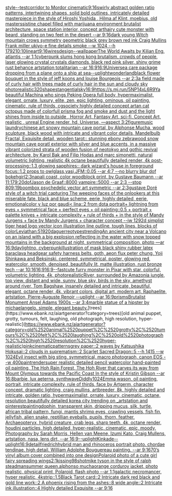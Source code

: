 [style](https://www.ebank.nz/aiartgenerator?category=style)[--test](https://www.ebank.nz/aiartgenerator?category=--test)[corridor to Mordor cinematic](https://www.ebank.nz/aiartgenerator?category=corridor%2520to%2520Mordor%2520cinematic)[9:16](https://www.ebank.nz/aiartgenerator?category=9%3A16)[swirly abstract golden ratio patterns, intertwining shapes, solid bold outlines, intricately detailed masterpiece in the style of Hiroshi Yoshida , Hilma af Klint, moebius, old masters](https://www.ebank.nz/aiartgenerator?category=swirly%2520abstract%2520golden%2520ratio%2520patterns%2C%2520intertwining%2520shapes%2C%2520solid%2520bold%2520outlines%2C%2520intricately%2520detailed%2520masterpiece%2520in%2520the%2520style%2520of%2520Hiroshi%2520Yoshida%2520%2C%2520Hilma%2520af%2520Klint%2C%2520moebius%2C%2520old%2520masters)[sistine chapel filled with marijuana environment brutalist architecture, space station interior, concept art](https://www.ebank.nz/aiartgenerator?category=sistine%2520chapel%2520filled%2520with%2520marijuana%2520environment%2520brutalist%2520architecture%2C%2520space%2520station%2520interior%2C%2520concept%2520art)[hairy cute monster with beard, standing on two feet in the desert --ar 9:16](https://www.ebank.nz/aiartgenerator?category=hairy%2520cute%2520monster%2520with%2520beard%2C%2520standing%2520on%2520two%2520feet%2520in%2520the%2520desert%2520--ar%25209%3A16)[dark young Witch mountain crows symmetry geometric black grey brown red ink Craig Mullins Frank miller ukiyo-e fine details smoke --w 1024 --h 1792](https://www.ebank.nz/aiartgenerator?category=dark%2520young%2520Witch%2520mountain%2520crows%2520symmetry%2520geometric%2520black%2520grey%2520brown%2520red%2520ink%2520Craig%2520Mullins%2520Frank%2520miller%2520ukiyo-e%2520fine%2520details%2520smoke%2520--w%25201024%2520--h%25201792)[10:10](https://www.ebank.nz/aiartgenerator?category=10%3A10)[lineart](https://www.ebank.nz/aiartgenerator?category=lineart)[9:16](https://www.ebank.nz/aiartgenerator?category=9%3A16)[wires](https://www.ebank.nz/aiartgenerator?category=wires)[design](https://www.ebank.nz/aiartgenerator?category=design)[--wallpaper](https://www.ebank.nz/aiartgenerator?category=--wallpaper)[The World Awaits by Kilian Eng, atlantis --ar 1:1](https://www.ebank.nz/aiartgenerator?category=The%2520World%2520Awaits%2520by%2520Kilian%2520Eng%2C%2520atlantis%2520--ar%25201%3A1)[cyberpunk slums hong kong brutalism, crowds of people, laser glowing crystal crystals diamonds, black red pink silver, shiny grime rust behance artstation totalitarian --ar 16:9](https://www.ebank.nz/aiartgenerator?category=cyberpunk%2520slums%2520hong%2520kong%2520brutalism%2C%2520crowds%2520of%2520people%2C%2520laser%2520glowing%2520crystal%2520crystals%2520diamonds%2C%2520black%2520red%2520pink%2520silver%2C%2520shiny%2520grime%2520rust%2520behance%2520artstation%2520totalitarian%2520--ar%252016%3A9)[16:9](https://www.ebank.nz/aiartgenerator?category=16%3A9)[Universe](https://www.ebank.nz/aiartgenerator?category=Universe)[a care package dropping from a plane onto a ship at sea](https://www.ebank.nz/aiartgenerator?category=a%2520care%2520package%2520dropping%2520from%2520a%2520plane%2520onto%2520a%2520ship%2520at%2520sea)[--uplight](https://www.ebank.nz/aiartgenerator?category=--uplight)[wonderland](https://www.ebank.nz/aiartgenerator?category=wonderland)[black flower bouquet in the style of jeff koons and louise Bourgeois  --ar 2:3](https://www.ebank.nz/aiartgenerator?category=black%2520flower%2520bouquet%2520in%2520the%2520style%2520of%2520jeff%2520koons%2520and%2520louise%2520Bourgeois%2520%2520--ar%25202%3A3)[a field made of curly hair with trees made of curly hair in the sun and cloudy sky photorealistic](https://www.ebank.nz/aiartgenerator?category=a%2520field%2520made%2520of%2520curly%2520hair%2520with%2520trees%2520made%2520of%2520curly%2520hair%2520in%2520the%2520sun%2520and%2520cloudy%2520sky%2520photorealistic)[320](https://www.ebank.nz/aiartgenerator?category=320)[shapes](https://www.ebank.nz/aiartgenerator?category=shapes)[tangential](https://www.ebank.nz/aiartgenerator?category=tangential)[sky](https://www.ebank.nz/aiartgenerator?category=sky)[16:9](https://www.ebank.nz/aiartgenerator?category=16%3A9)[<https://s.mj.run/5NP14xL6R9Y>](https://www.ebank.nz/aiartgenerator?category=%3Chttps%3A//s.mj.run/5NP14xL6R9Y%3E)[a beautiful Machina who sings Peking Opera,full body, hypermaximalist, elegant, ornate, luxury, elite, zen, epic lighting,  ominous, oil painting, cinematic,  rule of thirds, cgsociety highly detailed concept art](https://www.ebank.nz/aiartgenerator?category=a%2520beautiful%2520Machina%2520who%2520sings%2520Peking%2520Opera%2Cfull%2520body%2C%2520hypermaximalist%2C%2520elegant%2C%2520ornate%2C%2520luxury%2C%2520elite%2C%2520zen%2C%2520epic%2520lighting%2C%2520%2520ominous%2C%2520oil%2520painting%2C%2520cinematic%2C%2520%2520rule%2520of%2520thirds%2C%2520cgsociety%2520highly%2520detailed%2520concept%2520art)[an cat octopus made of colorfull prisma fog and smoke and dust and the light shines from inside to outside , Horror Art, Fantasy Art, sci-fi, Concept Art, realistic , unreal Engine render, hd, Universe, —aspect 3:2](https://www.ebank.nz/aiartgenerator?category=an%2520cat%2520octopus%2520made%2520of%2520colorfull%2520prisma%2520fog%2520and%2520smoke%2520and%2520dust%2520and%2520the%2520light%2520shines%2520from%2520inside%2520to%2520outside%2520%2C%2520Horror%2520Art%2C%2520Fantasy%2520Art%2C%2520sci-fi%2C%2520Concept%2520Art%2C%2520realistic%2520%2C%2520unreal%2520Engine%2520render%2C%2520hd%2C%2520Universe%2C%2520%E2%80%94aspect%25203%3A2)[figure](https://www.ebank.nz/aiartgenerator?category=figure)[music laundry](https://www.ebank.nz/aiartgenerator?category=music%2520laundry)[chinese art snowy mountain cave portal, by Alphonse Mucha, wood sculpture, black wood with intricate and vibrant color details, Mandelbulb Fractal, Exquisite detail, wooden tarot:: stunning ebony zebrawood snow mountain cave poratl exterior with silver and blue accents, in a massive vibrant colorized strata of wooden fusion of neotokyo and gothic revival architecture, by Karol Bak and Filip Hodas and marc simonetti, natural volumetric lighting, realistic 4k octane beautifully detailed render, 4k post-processing::1.3 glowing sapphires:: dark wizard's house in foreground focus::1.2 props to owlglass,vasi,JFM::0.05 --ar 4:7  --no blurry blur dof bokeh](https://www.ebank.nz/aiartgenerator?category=chinese%2520art%2520snowy%2520mountain%2520cave%2520portal%2C%2520by%2520Alphonse%2520Mucha%2C%2520wood%2520sculpture%2C%2520black%2520wood%2520with%2520intricate%2520and%2520vibrant%2520color%2520details%2C%2520Mandelbulb%2520Fractal%2C%2520Exquisite%2520detail%2C%2520wooden%2520tarot%3A%3A%2520stunning%2520ebony%2520zebrawood%2520snow%2520mountain%2520cave%2520poratl%2520exterior%2520with%2520silver%2520and%2520blue%2520accents%2C%2520in%2520a%2520massive%2520vibrant%2520colorized%2520strata%2520of%2520wooden%2520fusion%2520of%2520neotokyo%2520and%2520gothic%2520revival%2520architecture%2C%2520by%2520Karol%2520Bak%2520and%2520Filip%2520Hodas%2520and%2520marc%2520simonetti%2C%2520natural%2520volumetric%2520lighting%2C%2520realistic%25204k%2520octane%2520beautifully%2520detailed%2520render%2C%25204k%2520post-processing%3A%3A1.3%2520glowing%2520sapphires%3A%3A%2520dark%2520wizard%27s%2520house%2520in%2520foreground%2520focus%3A%3A1.2%2520props%2520to%2520owlglass%2Cvasi%2CJFM%3A%3A0.05%2520--ar%25204%3A7%2520%2520--no%2520blurry%2520blur%2520dof%2520bokeh)[girl](https://www.ebank.nz/aiartgenerator?category=girl)[2:3](https://www.ebank.nz/aiartgenerator?category=2%3A3)[napali coast, color woodblock print, by Gustave Baumann --ar 11:17](https://www.ebank.nz/aiartgenerator?category=napali%2520coast%2C%2520color%2520woodblock%2520print%2C%2520by%2520Gustave%2520Baumann%2520--ar%252011%3A17)[9:20](https://www.ebank.nz/aiartgenerator?category=9%3A20)[dof](https://www.ebank.nz/aiartgenerator?category=dof)[Jason de Graaf::8000 vampire::5000 --ar 2:3 --stop 80](https://www.ebank.nz/aiartgenerator?category=Jason%2520de%2520Graaf%3A%3A8000%2520vampire%3A%3A5000%2520--ar%25202%3A3%2520--stop%252080)[9:19](https://www.ebank.nz/aiartgenerator?category=9%3A19)[boombox psychedelic vector art symmetric --ar 2:3](https://www.ebank.nz/aiartgenerator?category=boombox%2520psychedelic%2520vector%2520art%2520symmetric%2520--ar%25202%3A3)[gustave Doré style of a witch trial capturing The weeping faces of the onlookers at this miserable fate. black and blue scheme, eerie, highly detailed, eerie, emotional](https://www.ebank.nz/aiartgenerator?category=gustave%2520Dor%C3%A9%2520style%2520of%2520a%2520witch%2520trial%2520capturing%2520The%2520weeping%2520faces%2520of%2520the%2520onlookers%2520at%2520this%2520miserable%2520fate.%2520black%2520and%2520blue%2520scheme%2C%2520eerie%2C%2520highly%2520detailed%2C%2520eerie%2C%2520emotional)[color y luz por gaudi](https://www.ebank.nz/aiartgenerator?category=color%2520y%2520luz%2520por%2520gaudi)[< lina::2 from dota portrait+ lightning from eyes + symmetrical face + perfect eyes + oil painting::0.5 + portrait + palette knives + intricate complexity + rule of thirds + in the style of Mandy Jurgens + face by Mandy Jurgens + character concept --iw 1](https://www.ebank.nz/aiartgenerator?category=%3C%2520lina%3A%3A2%2520from%2520dota%2520portrait%2B%2520lightning%2520from%2520eyes%2520%2B%2520symmetrical%2520face%2520%2B%2520perfect%2520eyes%2520%2B%2520oil%2520painting%3A%3A0.5%2520%2B%2520portrait%2520%2B%2520palette%2520knives%2520%2B%2520intricate%2520complexity%2520%2B%2520rule%2520of%2520thirds%2520%2B%2520in%2520the%2520style%2520of%2520Mandy%2520Jurgens%2520%2B%2520face%2520by%2520Mandy%2520Jurgens%2520%2B%2520character%2520concept%2520--iw%25201)[2](https://www.ebank.nz/aiartgenerator?category=2)[9](https://www.ebank.nz/aiartgenerator?category=9)[2d simplist tiger head logo vector icon illustration line outline, tough lines, blocks of color](https://www.ebank.nz/aiartgenerator?category=2d%2520simplist%2520tiger%2520head%2520logo%2520vector%2520icon%2520illustration%2520line%2520outline%2C%2520tough%2520lines%2C%2520blocks%2520of%2520color)[](https://www.ebank.nz/aiartgenerator?category=)[Leviathan:5](https://www.ebank.nz/aiartgenerator?category=Leviathan%3A5)[1920](https://www.ebank.nz/aiartgenerator?category=1920)[daguerreotypes](https://www.ebank.nz/aiartgenerator?category=daguerreotypes)[trending](https://www.ebank.nz/aiartgenerator?category=trending)[An ancient city near a Volcano on an island with a big explosion reflecting in the water with snow topped mountains in the background at night, symmetrical composition, photo —ar 16:9](https://www.ebank.nz/aiartgenerator?category=An%2520ancient%2520city%2520near%2520a%2520Volcano%2520on%2520an%2520island%2520with%2520a%2520big%2520explosion%2520reflecting%2520in%2520the%2520water%2520with%2520snow%2520topped%2520mountains%2520in%2520the%2520background%2520at%2520night%2C%2520symmetrical%2520composition%2C%2520photo%2520%E2%80%94ar%252016%3A9)[daylight](https://www.ebank.nz/aiartgenerator?category=daylight)[no, cyberpunk](https://www.ebank.nz/aiartgenerator?category=no%2C%2520cyberpunk)[illustration of mask black shiny rubber latex baraclava headgear safety harness belts, goth, aeon flux peter chung, Yoji Shinkawa and Beksinski. centered, symmetrical, poster, glowing red, watercolor, smooth, denoised, beautifully lit, matte illustration, rust bronze tech --ar 10:16](https://www.ebank.nz/aiartgenerator?category=illustration%2520of%2520mask%2520black%2520shiny%2520rubber%2520latex%2520baraclava%2520headgear%2520safety%2520harness%2520belts%2C%2520goth%2C%2520aeon%2520flux%2520peter%2520chung%2C%2520Yoji%2520Shinkawa%2520and%2520Beksinski.%2520centered%2C%2520symmetrical%2C%2520poster%2C%2520glowing%2520red%2C%2520watercolor%2C%2520smooth%2C%2520denoised%2C%2520beautifully%2520lit%2C%2520matte%2520illustration%2C%2520rust%2520bronze%2520tech%2520--ar%252010%3A16)[16:9](https://www.ebank.nz/aiartgenerator?category=16%3A9)[16:9](https://www.ebank.nz/aiartgenerator?category=16%3A9)[--fast](https://www.ebank.nz/aiartgenerator?category=--fast)[cute furry monster in Pixar with star, colorful, volumetric lighting, 4k, photorealistic](https://www.ebank.nz/aiartgenerator?category=cute%2520furry%2520monster%2520in%2520Pixar%2520with%2520star%2C%2520colorful%2C%2520volumetric%2520lighting%2C%25204k%2C%2520photorealistic)[River, surrounded by Amazonia jungle, top view, distant and wide, sunny, blue sky, birds in the sky, amethyst around river, Tom Bagshaw, insanely detailed and intricate, beautiful, elegant, octane render, 4k, vibrant colors, digital art, modern art, Raphaelite, artstation, Pierre-Auguste Renoir --uplight --ar 16:9](https://www.ebank.nz/aiartgenerator?category=River%2C%2520surrounded%2520by%2520Amazonia%2520jungle%2C%2520top%2520view%2C%2520distant%2520and%2520wide%2C%2520sunny%2C%2520blue%2520sky%2C%2520birds%2520in%2520the%2520sky%2C%2520amethyst%2520around%2520river%2C%2520Tom%2520Bagshaw%2C%2520insanely%2520detailed%2520and%2520intricate%2C%2520beautiful%2C%2520elegant%2C%2520octane%2520render%2C%25204k%2C%2520vibrant%2520colors%2C%2520digital%2520art%2C%2520modern%2520art%2C%2520Raphaelite%2C%2520artstation%2C%2520Pierre-Auguste%2520Renoir%2520--uplight%2520--ar%252016%3A9)[prisms](https://www.ebank.nz/aiartgenerator?category=prisms)[Brutalist Monument Ansel Adams 1900s --ar 3:4](https://www.ebank.nz/aiartgenerator?category=Brutalist%2520Monument%2520Ansel%2520Adams%25201900s%2520--ar%25203%3A4)[marble statue of a hipster by michaelangelo. simple, elegant beauty.](https://www.ebank.nz/aiartgenerator?category=marble%2520statue%2520of%2520a%2520hipster%2520by%2520michaelangelo.%2520simple%2C%2520elegant%2520beauty.)[trees](https://www.ebank.nz/aiartgenerator?category=trees)[old animal puppet, grotty, tumours, felt, laughing, old photograph, high resolution, hyper-realistic](https://www.ebank.nz/aiartgenerator?category=old%2520animal%2520puppet%2C%2520grotty%2C%2520tumours%2C%2520felt%2C%2520laughing%2C%2520old%2520photograph%2C%2520high%2520resolution%2C%2520hyper-realistic)[pink](https://www.ebank.nz/aiartgenerator?category=pink)[cinematic](https://www.ebank.nz/aiartgenerator?category=cinematic)[patterns](https://www.ebank.nz/aiartgenerator?category=patterns)[grey paper::2 waves by Katsushika Hokusai::2 clouds in suprematism::2 Scarlet Sacred Dragon::5 --h 1415 --w 1024](https://www.ebank.nz/aiartgenerator?category=grey%2520paper%3A%3A2%2520waves%2520by%2520Katsushika%2520Hokusai%3A%3A2%2520clouds%2520in%2520suprematism%3A%3A2%2520Scarlet%2520Sacred%2520Dragon%3A%3A5%2520--h%25201415%2520--w%25201024)[Evil insect with big sting, symmetrical, macro photograph, canon EOS --w 400](https://www.ebank.nz/aiartgenerator?category=Evil%2520insect%2520with%2520big%2520sting%2C%2520symmetrical%2C%2520macro%2520photograph%2C%2520canon%2520EOS%2520--w%2520400)[paint](https://www.ebank.nz/aiartgenerator?category=paint)[render](https://www.ebank.nz/aiartgenerator?category=render)[super realistic detailed pencil watercolor hand-painted oil painting, The Hoh Rain Forest, The Hoh River that carves its way from Mount Olympus towards the Pacific Coast In the style of Kristin Gibson --ar 16:8](https://www.ebank.nz/aiartgenerator?category=super%2520realistic%2520detailed%2520pencil%2520watercolor%2520hand-painted%2520oil%2520painting%2C%2520The%2520Hoh%2520Rain%2520Forest%2C%2520The%2520Hoh%2520River%2520that%2520carves%2520its%2520way%2520from%2520Mount%2520Olympus%2520towards%2520the%2520Pacific%2520Coast%2520In%2520the%2520style%2520of%2520Kristin%2520Gibson%2520--ar%252016%3A8)[barbie, lux aeterna, synthwave](https://www.ebank.nz/aiartgenerator?category=barbie%2C%2520lux%2520aeterna%2C%2520synthwave)[Diddly](https://www.ebank.nz/aiartgenerator?category=Diddly)[1024](https://www.ebank.nz/aiartgenerator?category=1024)[Emma wason, oil painting, portrait, intricate complexity, rule of thirds, face by Artgerm, character concept, dramatic lighting, craig mullins, artbreeder, 8k, highly detailed and intricate, golden ratio, hypermaximalist, ornate, luxury, cinematic, octane, resolution beautifully detailed korea city trending on _artstation and pinterest](https://www.ebank.nz/aiartgenerator?category=Emma%2520wason%2C%2520oil%2520painting%2C%2520portrait%2C%2520intricate%2520complexity%2C%2520rule%2520of%2520thirds%2C%2520face%2520by%2520Artgerm%2C%2520character%2520concept%2C%2520dramatic%2520lighting%2C%2520craig%2520mullins%2C%2520artbreeder%2C%25208k%2C%2520highly%2520detailed%2520and%2520intricate%2C%2520golden%2520ratio%2C%2520hypermaximalist%2C%2520ornate%2C%2520luxury%2C%2520cinematic%2C%2520octane%2C%2520resolution%2520beautifully%2520detailed%2520korea%2520city%2520trending%2520on%2520_artstation%2520and%2520pinterest)[painting](https://www.ebank.nz/aiartgenerator?category=painting)[dophin, transparent skin, dripping mucus, silk, turtle, african tribal pattern, fungi, mantis shrimp eyes, crawling vessels, fish fin, jellyfish, alien snake, reptillian eyeballs, pupils, thorn, feather, Archaeopteryx, hybrid creature, crab legs, sharp teeth, 4k, octane render, houdini particles, high detailed, hyper-realistic, cinematic, epic, moody, Photography by Sarah Morris, Hellen van Meene, Izumi Kato, Craig Mullens, artstation, nasa, lens dirt, --ar 16:9](https://www.ebank.nz/aiartgenerator?category=dophin%2C%2520transparent%2520skin%2C%2520dripping%2520mucus%2C%2520silk%2C%2520turtle%2C%2520african%2520tribal%2520pattern%2C%2520fungi%2C%2520mantis%2520shrimp%2520eyes%2C%2520crawling%2520vessels%2C%2520fish%2520fin%2C%2520jellyfish%2C%2520alien%2520snake%2C%2520reptillian%2520eyeballs%2C%2520pupils%2C%2520thorn%2C%2520feather%2C%2520Archaeopteryx%2C%2520hybrid%2520creature%2C%2520crab%2520legs%2C%2520sharp%2520teeth%2C%25204k%2C%2520octane%2520render%2C%2520houdini%2520particles%2C%2520high%2520detailed%2C%2520hyper-realistic%2C%2520cinematic%2C%2520epic%2C%2520moody%2C%2520Photography%2520by%2520Sarah%2520Morris%2C%2520Hellen%2520van%2520Meene%2C%2520Izumi%2520Kato%2C%2520Craig%2520Mullens%2C%2520artstation%2C%2520nasa%2C%2520lens%2520dirt%2C%2520--ar%252016%3A9)[--uplight](https://www.ebank.nz/aiartgenerator?category=--uplight)[Kinkade](https://www.ebank.nz/aiartgenerator?category=Kinkade)[--uplight](https://www.ebank.nz/aiartgenerator?category=--uplight)[16:9](https://www.ebank.nz/aiartgenerator?category=16%3A9)[detail](https://www.ebank.nz/aiartgenerator?category=detail)[friedrich](https://www.ebank.nz/aiartgenerator?category=friedrich)[hybrid man and rhinoceros portrait photo. chordae tendinae. high detail. William Adolphe Bouguereau painting. --ar 9:16](https://www.ebank.nz/aiartgenerator?category=hybrid%2520man%2520and%2520rhinoceros%2520portrait%2520photo.%2520chordae%2520tendinae.%2520high%2520detail.%2520William%2520Adolphe%2520Bouguereau%2520painting.%2520--ar%25209%3A16)[70’s vinyl album cover combined into one design](https://www.ebank.nz/aiartgenerator?category=70%E2%80%99s%2520vinyl%2520album%2520cover%2520combined%2520into%2520one%2520design)[Polaroid photo of a cute girl fairy spreading wings](https://www.ebank.nz/aiartgenerator?category=Polaroid%2520photo%2520of%2520a%2520cute%2520girl%2520fairy%2520spreading%2520wings)[2:1](https://www.ebank.nz/aiartgenerator?category=2%3A1)[kissing](https://www.ebank.nz/aiartgenerator?category=kissing)[98](https://www.ebank.nz/aiartgenerator?category=98)[shot](https://www.ebank.nz/aiartgenerator?category=shot)[mike tyson in the style of ralph steadman](https://www.ebank.nz/aiartgenerator?category=mike%2520tyson%2520in%2520the%2520style%2520of%2520ralph%2520steadman)[summer queen,alphonso mucha](https://www.ebank.nz/aiartgenerator?category=summer%2520queen%2Calphonso%2520mucha)[orange corduroy jacket, photo realistic, physical print, Polaroid, flash photo --ar 1:1](https://www.ebank.nz/aiartgenerator?category=orange%2520corduroy%2520jacket%2C%2520photo%2520realistic%2C%2520physical%2520print%2C%2520Polaroid%2C%2520flash%2520photo%2520--ar%25201%3A1)[galactic necromancer, hyper realistic, 4k](https://www.ebank.nz/aiartgenerator?category=galactic%2520necromancer%2C%2520hyper%2520realistic%2C%25204k)[strip::1.5](https://www.ebank.nz/aiartgenerator?category=strip%3A%3A1.5)[Black Tarot card::2  Intricate dark red black and gold line work::2  A phoenix rising from the ashes::8 wide angle::2 Intricate ink illustration::4 Highly detailed Exquisite --ar 9:16](https://www.ebank.nz/aiartgenerator?category=Black%2520Tarot%2520card%3A%3A2%2520%2520Intricate%2520dark%2520red%2520black%2520and%2520gold%2520line%2520work%3A%3A2%2520%2520A%2520phoenix%2520rising%2520from%2520the%2520ashes%3A%3A8%2520wide%2520angle%3A%3A2%2520Intricate%2520ink%2520illustration%3A%3A4%2520Highly%2520detailed%2520Exquisite%2520--ar%25209%3A16)